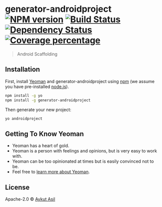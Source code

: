 # generator-androidproject [![NPM version][npm-image]][npm-url] [![Build Status][travis-image]][travis-url] [![Dependency Status][daviddm-image]][daviddm-url] [![Coverage percentage][coveralls-image]][coveralls-url]
> Android Scaffolding

## Installation

First, install [Yeoman](http://yeoman.io) and generator-androidproject using [npm](https://www.npmjs.com/) (we assume you have pre-installed [node.js](https://nodejs.org/)).

```bash
npm install -g yo
npm install -g generator-androidproject
```

Then generate your new project:

```bash
yo androidproject
```

## Getting To Know Yeoman

 * Yeoman has a heart of gold.
 * Yeoman is a person with feelings and opinions, but is very easy to work with.
 * Yeoman can be too opinionated at times but is easily convinced not to be.
 * Feel free to [learn more about Yeoman](http://yeoman.io/).

## License

Apache-2.0 © [Aykut Asil](www.aykutasil.com)


[npm-image]: https://badge.fury.io/js/generator-androidproject.svg
[npm-url]: https://npmjs.org/package/generator-androidproject
[travis-image]: https://travis-ci.org/aykuttasil/generator-androidproject.svg?branch=master
[travis-url]: https://travis-ci.org/aykuttasil/generator-androidproject
[daviddm-image]: https://david-dm.org/aykuttasil/generator-androidproject.svg?theme=shields.io
[daviddm-url]: https://david-dm.org/aykuttasil/generator-androidproject
[coveralls-image]: https://coveralls.io/repos/aykuttasil/generator-androidproject/badge.svg
[coveralls-url]: https://coveralls.io/r/aykuttasil/generator-androidproject
